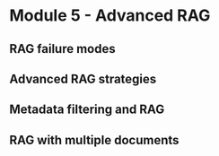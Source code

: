 # Module 5 - Advanced RAG

## RAG failure modes

## Advanced RAG strategies

## Metadata filtering and RAG

## RAG with multiple documents